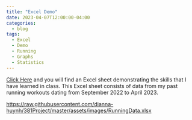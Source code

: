 ```yaml
---
title: "Excel Demo"
date: 2023-04-07T12:00:00-04:00
categories:
  - blog
tags:
  - Excel
  - Demo
  - Running
  - Graphs
  - Statistics
---
```


[Click Here](https://raw.githubusercontent.com/dianna-huynh/381Project/master/assets/images/Dianna-Running-Workouts.xlsx) and you will find an Excel sheet demonstrating the skills that I have learned in class.
This Excel sheet consists of data from my past running workouts dating from September 2022 to April 2023.

https://raw.githubusercontent.com/dianna-huynh/381Project/master/assets/images/RunningData.xlsx
